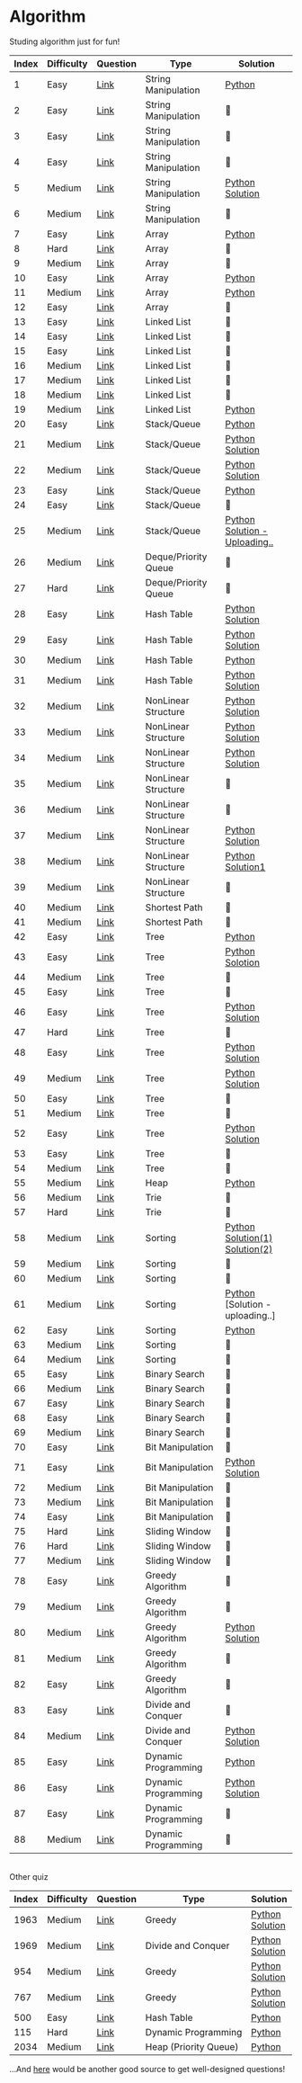 # Algorithm
Studing algorithm just for fun!

| Index | Difficulty | Question | Type | Solution |
|-------| ---------- | -------- | -----| -------- |
|1      | Easy     |[Link](https://leetcode.com/problems/valid-palindrome/)| String Manipulation | [Python](/Leetcode/125-valid-palindrome.py) |
|2      | Easy     |[Link](https://leetcode.com/problems/reverse-string/)| String Manipulation | 💭 |
|3      | Easy     |[Link](https://leetcode.com/problems/reorder-data-in-log-files/)| String Manipulation | 💭 |
|4      | Easy     |[Link](https://leetcode.com/problems/most-common-word/)| String Manipulation | 💭 |
|5      | Medium   |[Link](https://leetcode.com/problems/group-anagrams/)| String Manipulation | [Python](group-anagrams) <br> [Solution](https://blog.naver.com/eternalklaus/222524185765) |
|6      | Medium   |[Link](https://leetcode.com/problems/longest-palindromic-substring/)| String Manipulation | 💭 |
|7      | Easy     |[Link](https://leetcode.com/problems/two-sum/)| Array | [Python](/Leetcode/1-two-sum.py) |
|8      | Hard     |[Link](https://leetcode.com/problems/trapping-rain-water/)| Array | 💭 |
|9      | Medium   |[Link](https://leetcode.com/problems/3sum/)| Array | 💭 |
|10     | Easy     |[Link](https://leetcode.com/problems/array-partition-i/)| Array | [Python](array-partition-i/array-partition-i.py) |
|11     | Medium   |[Link](https://leetcode.com/problems/product-of-array-except-self/)| Array | [Python](roduct-of-array-except-self/product-of-array-except-self.py) |
|12     | Easy     |[Link](https://leetcode.com/problems/best-time-to-buy-and-sell-stock/)| Array | 💭 |
|13     | Easy     |[Link](https://leetcode.com/problems/palindrome-linked-list/)| Linked List | 💭 |
|14     | Easy     |[Link](https://leetcode.com/problems/merge-two-sorted-lists/)| Linked List | 💭 |
|15     | Easy     |[Link](https://leetcode.com/problems/reverse-linked-list/)| Linked List | 💭 |
|16     | Medium   |[Link](https://leetcode.com/problems/add-two-numbers/)| Linked List | 💭 |
|17     | Medium   |[Link](https://leetcode.com/problems/swap-nodes-in-pairs/)| Linked List | 💭 |
|18     | Medium   |[Link](https://leetcode.com/problems/odd-even-linked-list/)| Linked List | 💭 |
|19     | Medium   |[Link](https://leetcode.com/problems/reverse-linked-list-ii/)| Linked List | [Python](/Leetcode/92-reverse-linked-list-ii.py) |
|20     | Easy     |[Link](https://leetcode.com/problems/valid-parentheses/)| Stack/Queue | [Python](valid-parentheses) |
|21     | Medium   |[Link](https://leetcode.com/problems/remove-duplicate-letters/)| Stack/Queue | [Python](/remove-duplicate-letters)<br> [Solution](https://blog.naver.com/eternalklaus/222526472239) |
|22     | Medium   |[Link](https://leetcode.com/problems/daily-temperatures/)| Stack/Queue | [Python](daily-temperatures) <br> [Solution](https://blog.naver.com/eternalklaus/222524970987) |
|23     | Easy     |[Link](https://leetcode.com/problems/implement-stack-using-queues/)| Stack/Queue | [Python](implement-stack-using-queues) |
|24     | Easy     |[Link](https://leetcode.com/problems/implement-queue-using-stacks/)| Stack/Queue | 💭 |
|25     | Medium   |[Link](https://leetcode.com/problems/design-circular-queue/)| Stack/Queue | [Python](design-circular-queue) <br> [Solution - Uploading..]() |
|26     | Medium   |[Link](https://leetcode.com/problems/design-circular-deque/)| Deque/Priority Queue | 💭 |
|27     | Hard     |[Link](https://leetcode.com/problems/merge-k-sorted-lists/)| Deque/Priority Queue | 💭 |
|28     | Easy     |[Link](https://leetcode.com/problems/design-hashmap/)| Hash Table | [Python](design-hashmap/design-hashmap.py) <br> [Solution](https://blog.naver.com/eternalklaus/222499168284) |
|29     | Easy     |[Link](https://leetcode.com/problems/jewels-and-stones/)| Hash Table | [Python](jewels-and-stones/jewels-and-stones.py) <br> [Solution](https://blog.naver.com/eternalklaus/222486409825) |
|30     | Medium   |[Link](https://leetcode.com/problems/longest-substring-without-repeating-characters/)| Hash Table | [Python](/Leetcode/3-longest-substring-without-repeating-characters.py)|
|31     | Medium   |[Link](https://leetcode.com/problems/top-k-frequent-elements/)| Hash Table | [Python](top-k-frequent-elements/top-k-frequent-elements.py) <br> [Solution](https://blog.naver.com/eternalklaus/222501441877) |
|32     | Medium   |[Link](https://leetcode.com/problems/number-of-islands/)| NonLinear Structure | [Python](/Leetcode/200-number-of-islands.py) <br> [Solution](https://blog.naver.com/eternalklaus/222290041528)|
|33     | Medium   |[Link](https://leetcode.com/problems/letter-combinations-of-a-phone-number/)| NonLinear Structure | [Python](/Leetcode/17-letter-combinations-of-a-phone-number.py) <br> [Solution](https://blog.naver.com/eternalklaus/222428690375) |
|34     | Medium   |[Link](https://leetcode.com/problems/permutations/)| NonLinear Structure | [Python](/Leetcode/46-permutations.py) <br> [Solution](https://blog.naver.com/eternalklaus/222435877270)|
|35     | Medium   |[Link](https://leetcode.com/problems/combinations/)| NonLinear Structure | 💭 |
|36     | Medium   |[Link](https://leetcode.com/problems/combination-sum/)| NonLinear Structure | 💭 |
|37     | Medium   |[Link](https://leetcode.com/problems/subsets/)| NonLinear Structure | [Python](subsets/subsets.py) <br> [Solution](https://blog.naver.com/eternalklaus/222479914336)|
|38     | Medium   |[Link](https://leetcode.com/problems/reconstruct-itinerary/)| NonLinear Structure | [Python](/Leetcode/332-reconstruct-itinerary) <br> [Solution1](https://blog.naver.com/eternalklaus/222469889295)|
|39     | Medium   |[Link](https://leetcode.com/problems/course-schedule/)| NonLinear Structure | 💭 |
|40     | Medium   |[Link](https://leetcode.com/problems/network-delay-time/)| Shortest Path | 💭 |
|41     | Medium   |[Link](https://leetcode.com/problems/cheapest-flights-within-k-stops/)| Shortest Path | 💭 |
|42     | Easy     |[Link](https://leetcode.com/problems/maximum-depth-of-binary-tree/)| Tree | [Python](/Leetcode/104-maximum-depth-of-binary-tree.py)  |
|43     | Easy     |[Link](https://leetcode.com/problems/diameter-of-binary-tree/)| Tree | [Python](/Leetcode/543-diameter-of-binary-tree.py) <br> [Solotion](https://blog.naver.com/eternalklaus/222434804556)|
|44     | Medium   |[Link](https://leetcode.com/problems/longest-univalue-path/)| Tree | 💭 |
|45     | Easy     |[Link](https://leetcode.com/problems/invert-binary-tree/)| Tree | 💭 |
|46     | Easy     |[Link](https://leetcode.com/problems/merge-two-binary-trees/)| Tree | [Python](merge-two-binary-trees) <br> [Solution](https://blog.naver.com/eternalklaus/222522700947)  |
|47     | Hard     |[Link](https://leetcode.com/problems/serialize-and-deserialize-binary-tree/)| Tree | 💭 |
|48     | Easy     |[Link](https://leetcode.com/problems/balanced-binary-tree/)| Tree | [Python](balanced-binary-tree) <br> [Solution](https://blog.naver.com/eternalklaus/222520767844) |
|49     | Medium   |[Link](https://leetcode.com/problems/minimum-height-trees/)| Tree | [Python](minimum-height-trees/minimum-height-trees.py) <br> [Solution](https://blog.naver.com/eternalklaus/222512172066) |
|50     | Easy     |[Link](https://leetcode.com/problems/convert-sorted-array-to-binary-search-tree/)| Tree | 💭 |
|51     | Medium   |[Link](https://leetcode.com/problems/binary-search-tree-to-greater-sum-tree/)| Tree | 💭 |
|52     | Easy     |[Link](https://leetcode.com/problems/range-sum-of-bst/)| Tree | [Python](range-sum-of-bst)<br> [Solution](https://blog.naver.com/eternalklaus/222522735417) |
|53     | Easy     |[Link](https://leetcode.com/problems/minimum-distance-between-bst-nodes/)| Tree | 💭 |
|54     | Medium   |[Link](https://leetcode.com/problems/construct-binary-tree-from-preorder-and-inorder-traversal/)| Tree | 💭 |
|55     | Medium   |[Link](https://leetcode.com/problems/kth-largest-element-in-an-array/)| Heap | [Python](kth-largest-element-in-an-array) |
|56     | Medium   |[Link](https://leetcode.com/problems/implement-trie-prefix-tree/)| Trie | 💭 |
|57     | Hard     |[Link](https://leetcode.com/problems/palindrome-pairs/)| Trie | 💭 |
|58     | Medium   |[Link](https://leetcode.com/problems/sort-list/)| Sorting | [Python](/Leetcode/148-sort-list.py) <br> [Solution(1)](https://blog.naver.com/eternalklaus/222447000036) <br> [Solution(2)](https://blog.naver.com/eternalklaus/222460546893)|
|59     | Medium   |[Link](https://leetcode.com/problems/merge-intervals/)| Sorting | 💭 |
|60     | Medium   |[Link](https://leetcode.com/problems/insertion-sort-list/)| Sorting | 💭 |
|61     | Medium   |[Link](https://leetcode.com/problems/largest-number/)| Sorting | [Python](largest-number) <br> [Solution - uploading..] |
|62     | Easy     |[Link](https://leetcode.com/problems/valid-anagram/)| Sorting | [Python](valid-anagram) |
|63     | Medium   |[Link](https://leetcode.com/problems/sort-colors/)| Sorting | 💭 |
|64     | Medium   |[Link](https://leetcode.com/problems/k-closest-points-to-origin/)| Sorting | 💭 |
|65     | Easy     |[Link](https://leetcode.com/problems/binary-search/)| Binary Search | 💭 |
|66     | Medium   |[Link](https://leetcode.com/problems/search-in-rotated-sorted-array/)| Binary Search | 💭 |
|67     | Easy     |[Link](https://leetcode.com/problems/intersection-of-two-arrays/)| Binary Search | 💭 |
|68     | Easy     |[Link](https://leetcode.com/problems/two-sum-ii-input-array-is-sorted/)| Binary Search | 💭 |
|69     | Medium   |[Link](https://leetcode.com/problems/search-a-2d-matrix-ii/)| Binary Search | 💭 |
|70     | Easy     |[Link](https://leetcode.com/problems/single-number/)| Bit Manipulation | 💭 |
|71     | Easy     |[Link](https://leetcode.com/problems/hamming-distance/)| Bit Manipulation | [Python](hamming-distance) <br> [Solution](https://blog.naver.com/eternalklaus/222523951658) |
|72     | Medium   |[Link](https://leetcode.com/problems/sum-of-two-integers/)| Bit Manipulation | 💭 |
|73     | Medium   |[Link](https://leetcode.com/problems/utf-8-validation/)| Bit Manipulation | 💭 |
|74     | Easy     |[Link](https://leetcode.com/problems/number-of-1-bits/)| Bit Manipulation | 💭 |
|75     | Hard     |[Link](https://leetcode.com/problems/sliding-window-maximum/)| Sliding Window | 💭 |
|76     | Hard     |[Link](https://leetcode.com/problems/minimum-window-substring/)| Sliding Window | 💭 |
|77     | Medium   |[Link](https://leetcode.com/problems/longest-repeating-character-replacement/)| Sliding Window | 💭 |
|78     | Easy     |[Link](https://leetcode.com/problems/best-time-to-buy-and-sell-stock-ii/)| Greedy Algorithm | 💭 |
|79     | Medium   |[Link](https://leetcode.com/problems/queue-reconstruction-by-height/)| Greedy Algorithm | 💭 |
|80     | Medium   |[Link](https://leetcode.com/problems/task-scheduler/)| Greedy Algorithm | [Python](task-scheduler) <br> [Solution](https://blog.naver.com/eternalklaus/222518478483) |
|81     | Medium   |[Link](https://leetcode.com/problems/gas-station/)| Greedy Algorithm | 💭 |
|82     | Easy     |[Link](https://leetcode.com/problems/assign-cookies/)| Greedy Algorithm | 💭 |
|83     | Easy     |[Link](https://leetcode.com/problems/majority-element/)| Divide and Conquer | 💭 |
|84     | Medium   |[Link](https://leetcode.com/problems/different-ways-to-add-parentheses/)| Divide and Conquer | [Python](different-ways-to-add-parentheses) <br> [Solution](https://blog.naver.com/eternalklaus/222479914336) |
|85     | Easy     |[Link](https://leetcode.com/problems/fibonacci-number/)| Dynamic Programming | [Python](fibonacci-number) |
|86     | Easy     |[Link](https://leetcode.com/problems/maximum-subarray/)| Dynamic Programming | [Python](maximum-subarray) <br> [Solution](https://blog.naver.com/eternalklaus/222535368968) |
|87     | Easy     |[Link](https://leetcode.com/problems/climbing-stairs/)| Dynamic Programming | 💭 |
|88     | Medium   |[Link](https://leetcode.com/problems/house-robber/)| Dynamic Programming | 💭 |


<br>
Other quiz

| Index | Difficulty | Question | Type | Solution |
|-------| ---------- | -------- | -----| -------- |
|1963  | Medium   |[Link](https://leetcode.com/problems/minimum-number-of-swaps-to-make-the-string-balanced/)| Greedy| [Python](Leetcode/1963-minimum-number-of-swaps-to-make-the-string-balanced.py) <br> [Solution](https://blog.naver.com/eternalklaus/222462470257)|
|1969  | Medium   |[Link](https://leetcode.com/problems/minimum-non-zero-product-of-the-array-elements/)| Divide and Conquer | [Python](Leetcode/1969-minimum-non-zero-product-of-the-array-elements.py) <br> [Solution](https://blog.naver.com/eternalklaus/222471960684)|
|954  | Medium   |[Link](https://leetcode.com/problems/array-of-doubled-pairs/)| Greedy | [Python](array-of-doubled-pairs/array-of-doubled-pairs.py) <br> [Solution](https://blog.naver.com/eternalklaus/222485224244)|
|767  | Medium   |[Link](https://leetcode.com/problems/reorganize-string/)| Greedy | [Python](reorganize-string) <br> [Solution](https://blog.naver.com/eternalklaus/222519160915)|
|500  | Easy   |[Link](https://leetcode.com/problems/keyboard-row/)| Hash Table | [Python](keybpard-row) |
|115  | Hard   |[Link](https://leetcode.com/problems/distinct-subsequences/)| Dynamic Programming | [Python](distinct-subsequences) |
|2034 | Medium |[Link](https://leetcode.com/problems/stock-price-fluctuation/)| Heap (Priority Queue) | [Python](stock-price-fluctuation) |



...And [here](https://leetcode.com/explore/interview/card/top-interview-questions-medium/) would be another good source to get well-designed questions!
